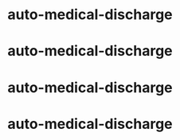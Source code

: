 # auto-medical-discharge
# auto-medical-discharge
# auto-medical-discharge
# auto-medical-discharge

